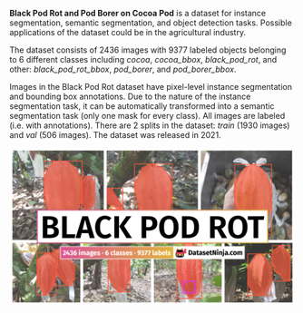 **Black Pod Rot and Pod Borer on Cocoa Pod** is a dataset for instance segmentation, semantic segmentation, and object detection tasks. Possible applications of the dataset could be in the agricultural industry. 

The dataset consists of 2436 images with 9377 labeled objects belonging to 6 different classes including *cocoa*, *cocoa_bbox*, *black_pod_rot*, and other: *black_pod_rot_bbox*, *pod_borer*, and *pod_borer_bbox*.

Images in the Black Pod Rot dataset have pixel-level instance segmentation and bounding box annotations. Due to the nature of the instance segmentation task, it can be automatically transformed into a semantic segmentation task (only one mask for every class). All images are labeled (i.e. with annotations). There are 2 splits in the dataset: *train* (1930 images) and *val* (506 images). The dataset was released in 2021.

<img src="https://github.com/dataset-ninja/black-pod-rot/raw/main/visualizations/poster.png">
